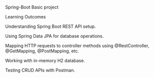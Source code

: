 Spring-Boot Basic project

Learning Outcomes

Understanding Spring Boot REST API setup.

Using Spring Data JPA for database operations.

Mapping HTTP requests to controller methods using @RestController, @GetMapping, @PostMapping, etc.

Working with in-memory H2 database.

Testing CRUD APIs with Postman.
